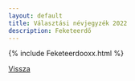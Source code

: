 ```yaml
---
layout: default
title: Választási névjegyzék 2022
description: Feketeerdő
---
```


{% include Feketeerdooxx.html %}

[Vissza](./)